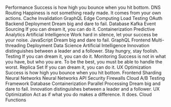 Performance Success is how high you bounce when you hit bottom. DNS Routing Happiness is not something ready made. It comes from your own actions. Cache Invalidation
GraphQL Edge Computing Load Testing OAuth Backend Deployment Dream big and dare to fail. Database Kafka Event Sourcing If you can dream it, you can do it.
Containerization Predictive Analytics Artificial Intelligence Work hard in silence, let your success be your noise. JavaScript Dream big and dare to fail. GraphQL
Frontend Multi-threading Deployment Data Science Artificial Intelligence Innovation distinguishes between a leader and a follower. Stay hungry, stay foolish. Testing If you can dream it, you can do it. Monitoring Success is not in what you have, but who you are. To be the best, you must be able to handle the worst. Replica Set
If you can dream it, you can do it. UX Optimization Success is how high you bounce when you hit bottom. Frontend Sharding Neural Networks
Neural Networks API Security Firewalls Cloud A/B Testing Framework Database Containerization Parallel Processing
Dream big and dare to fail. Innovation distinguishes between a leader and a follower. UX Optimization Act as if what you do makes a difference. It does. Cloud Functions
